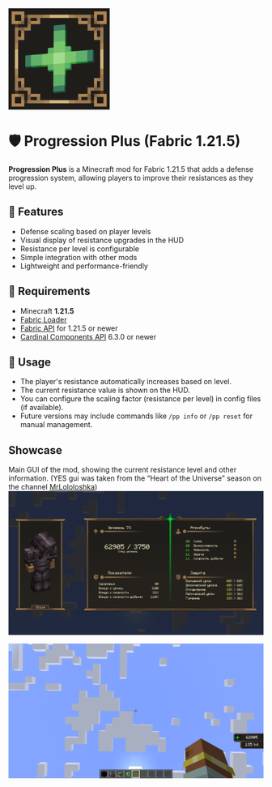 <img src="https://github.com/vitaliy65/FABRIC-progression_plus-1.21.5/blob/master/src/main/resources/assets/progression-plus/icon.png" alt="mod icon" width="200"/>

# 🛡️ Progression Plus (Fabric 1.21.5)

**Progression Plus** is a Minecraft mod for Fabric 1.21.5 that adds a defense progression system, allowing players to improve their resistances as they level up.

## 🔧 Features

- Defense scaling based on player levels
- Visual display of resistance upgrades in the HUD
- Resistance per level is configurable
- Simple integration with other mods
- Lightweight and performance-friendly

## 🧩 Requirements

- Minecraft **1.21.5**
- [Fabric Loader](https://fabricmc.net/use/)
- [Fabric API](https://modrinth.com/mod/fabric-api) for 1.21.5 or newer
- [Cardinal Components API](https://modrinth.com/mod/cardinal-components-api) 6.3.0 or newer

## 🚀 Usage

- The player's resistance automatically increases based on level.
- The current resistance value is shown on the HUD.
- You can configure the scaling factor (resistance per level) in config files (if available).
- Future versions may include commands like `/pp info` or `/pp reset` for manual management.

## Showcase
Main GUI of the mod, showing the current resistance level and other information.
(YES gui was taken from the “Heart of the Universe” season on the channel [MrLololoshka](https://www.youtube.com/@MrLololoshka))
![gui.png](src%2Fmain%2Fresources%2Fassets%2Fprogression-plus%2Fgui.png)


![exp_counter.png](src%2Fmain%2Fresources%2Fassets%2Fprogression-plus%2Fexp_counter.png)
